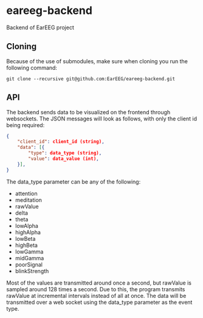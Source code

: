 # eareeg-backend
Backend of EarEEG project
## Cloning
Because of the use of submodules, make sure when cloning you run the following command:

```
git clone --recursive git@github.com:EarEEG/eareeg-backend.git
```

## API
The backend sends data to be visualized on the frontend through websockets. The JSON messages will look as follows, with only the client id being required:

```json
{
    "client_id": client_id (string),
    "data": [{
        "type": data_type (string),
        "value": data_value (int),
    }],
}
```

The data\_type parameter can be any of the following:

* attention
* meditation
* rawValue
* delta
* theta
* lowAlpha
* highAlpha
* lowBeta
* highBeta
* lowGamma
* midGamma
* poorSignal
* blinkStrength

Most of the values are transmitted around once a second, but rawValue is sampled around 128 times a second. Due to this, the program transmits rawValue at incremental intervals instead of all at once. The data will be transmitted over a web socket using the data_type parameter as the event type.
